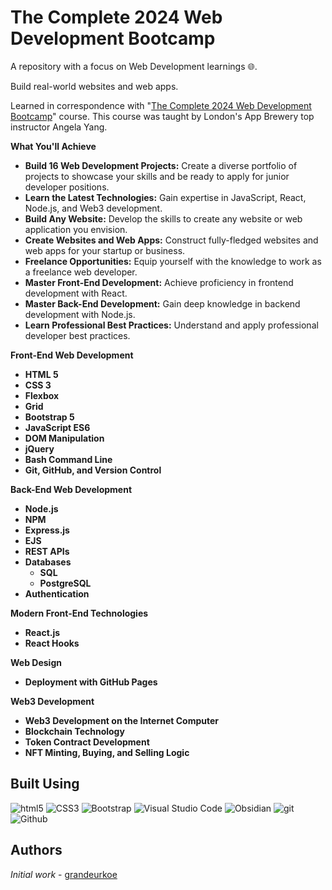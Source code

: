 # The Complete 2024 Web Development Bootcamp <br />

A repository with a focus on Web Development learnings 🌐.

Build real-world websites and web apps.

Learned in correspondence with "[The Complete 2024 Web Development Bootcamp](https://www.udemy.com/course/the-complete-web-development-bootcamp/)" course. This course was taught by London's App Brewery top instructor Angela Yang.<br/>

**What You'll Achieve**
- **Build 16 Web Development Projects:** Create a diverse portfolio of projects to showcase your skills and be ready to apply for junior developer positions.
- **Learn the Latest Technologies:** Gain expertise in JavaScript, React, Node.js, and Web3 development.
- **Build Any Website:** Develop the skills to create any website or web application you envision.
- **Create Websites and Web Apps:** Construct fully-fledged websites and web apps for your startup or business.
- **Freelance Opportunities:** Equip yourself with the knowledge to work as a freelance web developer.
- **Master Front-End Development:** Achieve proficiency in frontend development with React.
- **Master Back-End Development:** Gain deep knowledge in backend development with Node.js.
- **Learn Professional Best Practices:** Understand and apply professional developer best practices.

**Front-End Web Development**
- **HTML 5**
- **CSS 3**
- **Flexbox**
- **Grid**
- **Bootstrap 5**
- **JavaScript ES6**
- **DOM Manipulation**
- **jQuery**
- **Bash Command Line**
- **Git, GitHub, and Version Control**

**Back-End Web Development**
- **Node.js**
- **NPM**
- **Express.js**
- **EJS**
- **REST APIs**
- **Databases**
  - **SQL**
  - **PostgreSQL**
- **Authentication**

**Modern Front-End Technologies**
- **React.js**
- **React Hooks**

**Web Design**
- **Deployment with GitHub Pages**

**Web3 Development**
- **Web3 Development on the Internet Computer**
- **Blockchain Technology**
- **Token Contract Development**
- **NFT Minting, Buying, and Selling Logic**

## Built Using
<p>
  <img alt="html5" src="https://img.shields.io/badge/-HTML5-e34f26?style=flat-square&logo=html5&logoColor=white" />
  <img alt="CSS3" src="https://img.shields.io/badge/-CSS3-264de4?style=flat-square&logo=css3&logoColor=white" />
  <img alt="Bootstrap" src="https://img.shields.io/badge/-Bootstrap-59287a?style=flat-square&logo=bootstrap&logoColor=white" />
  <img alt="Visual Studio Code" src="https://img.shields.io/badge/-Visual%20Studio%20Code-0078d7?style=flat-square&logo=visualstudiocode&logoColor=white" />
  <img alt="Obsidian" src="https://img.shields.io/badge/Obsidian-7E1DFB?style=flat-square&logo=obsidian&logoColor=white" />
  <img alt="git" src="https://img.shields.io/badge/-Git-f34f29?style=flat-square&logo=git&logoColor=white" />
  <img alt="Github" src="https://img.shields.io/badge/-Github-14232c?style=flat-square&logo=github&logoColor=white" />
</p>

## Authors

*Initial work* - [grandeurkoe](https://github.com/grandeurkoe)
